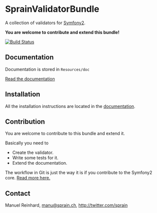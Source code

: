 SprainValidatorBundle
=====================

A collection of validators for [Symfony2](http://symfony.com).

**You are welcome to contribute and extend this bundle!**


[![Build Status](https://travis-ci.org/sprain/SprainValidatorBundle.png)](https://travis-ci.org/sprain/SprainValidatorBundle)


## Documentation

Documentation is stored in `Resources/doc`

[Read the documentation](Resources/doc/doc.md)

## Installation
All the installation instructions are located in the [documentation](Resources/doc/installation.md).


## Contribution

You are welcome to contribute to this bundle and extend it.

Basically you need to

* Create the validator.
* Write some tests for it.
* Extend the documentation.

The workflow in Git is just the way it is if you contribute to the Symfony2 core. [Read more here.](http://symfony.com/doc/current/contributing/code/patches.html)

## Contact
Manuel Reinhard, <manu@sprain.ch>, <http://twitter.com/sprain>